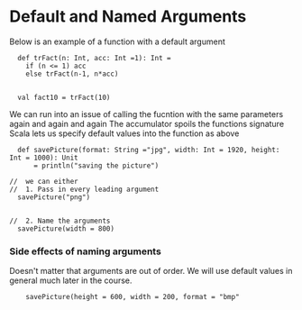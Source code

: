# Default and Named Arguments

Below is an example of a function with a default argument

```
  def trFact(n: Int, acc: Int =1): Int =
    if (n <= 1) acc
    else trFact(n-1, n*acc)


  val fact10 = trFact(10)
```

  We can run into an issue of calling the fucntion with the same parameters again and again and again
  The accumulator spoils the functions signature
  Scala lets us specify default values into the function as above

  ```
    def savePicture(format: String ="jpg", width: Int = 1920, height: Int = 1000): Unit 
        = println("saving the picture")

//  we can either
//  1. Pass in every leading argument
    savePicture("png")


//  2. Name the arguments
    savePicture(width = 800)
  ```

### Side effects of naming arguments 

Doesn't matter that arguments are out of order. We will use default values in general much later in the course.
```
    savePicture(height = 600, width = 200, format = "bmp"
```